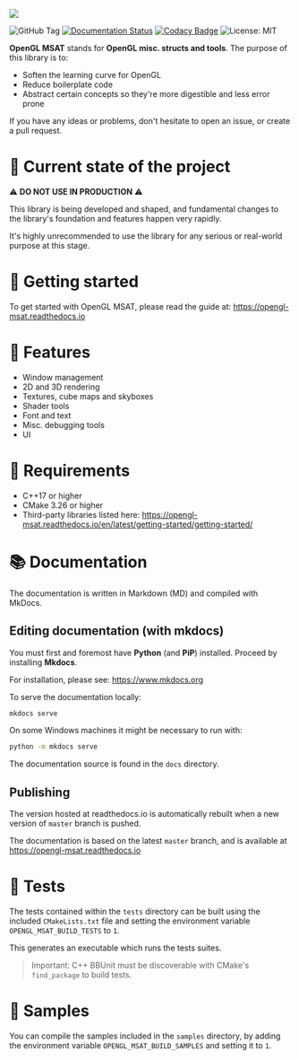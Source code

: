 ![](https://res.cloudinary.com/drfztvfdh/image/upload/v1706440042/Github/opengl-msat_emha2y.jpg)

![GitHub Tag](https://img.shields.io/github/v/tag/markhj/opengl-msat?label=version)
[![Documentation Status](https://readthedocs.org/projects/opengl-msat/badge/?version=latest)](https://opengl-msat.readthedocs.io/en/latest/?badge=latest)
[![Codacy Badge](https://app.codacy.com/project/badge/Grade/8b583492783549cf90ca12bace85b2c8)](https://app.codacy.com/gh/markhj/opengl-msat/dashboard?utm_source=gh&utm_medium=referral&utm_content=&utm_campaign=Badge_grade)
![License: MIT](https://img.shields.io/badge/License-MIT-yellow.svg?label=license)

**OpenGL MSAT** stands for **OpenGL misc. structs and tools**. The purpose of this library is to:

- Soften the learning curve for OpenGL
- Reduce boilerplate code
- Abstract certain concepts so they're more digestible and less error prone

If you have any ideas or problems, don't hesitate to open an issue, or create a pull request.

# 🚀 Current state of the project

⚠️ **DO NOT USE IN PRODUCTION** ⚠️

This library is being developed and shaped, and fundamental changes to the library's
foundation and features happen very rapidly.

It's highly unrecommended to use the library for any serious or real-world
purpose at this stage.

# 🚦 Getting started

To get started with OpenGL MSAT, please read the guide at: https://opengl-msat.readthedocs.io

# 🌿 Features
- Window management
- 2D and 3D rendering
- Textures, cube maps and skyboxes
- Shader tools
- Font and text
- Misc. debugging tools
- UI

# 📌 Requirements

- C++17 or higher
- CMake 3.26 or higher
- Third-party libraries listed here: https://opengl-msat.readthedocs.io/en/latest/getting-started/getting-started/

# 📚 Documentation
The documentation is written in Markdown (MD) and compiled with MkDocs.

## Editing documentation (with mkdocs)
You must first and foremost have **Python** (and **PiP**) installed.
Proceed by installing **Mkdocs**.

For installation, please see: https://www.mkdocs.org

To serve the documentation locally:

````bash
mkdocs serve
````

On some Windows machines it might be necessary to run with:

````bash
python -m mkdocs serve
````

The documentation source is found in the ``docs`` directory.

## Publishing
The version hosted at readthedocs.io is automatically rebuilt when a new
version of ``master`` branch is pushed.

The documentation is based on the latest ``master`` branch, and is available
at https://opengl-msat.readthedocs.io

# 🎳 Tests

The tests contained within the ``tests`` directory can be built using the
included ``CMakeLists.txt`` file and setting the environment variable
``OPENGL_MSAT_BUILD_TESTS`` to ``1``.

This generates an executable which runs the tests suites.

> Important: C++ BBUnit must be discoverable with CMake's ``find_package`` to build tests.

# 🌱 Samples

You can compile the samples included in the ``samples`` directory, by adding
the environment variable ``OPENGL_MSAT_BUILD_SAMPLES`` and setting it to ``1``.
